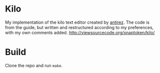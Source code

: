 # Kilo
My implementation of the kilo text editor created by [antirez](https://github.com/antirez/kilo). The code is from the guide, but written and restructured according to my preferences, with my own comments added. http://viewsourcecode.org/snaptoken/kilo/

# Build
Clone the repo and run `make`.
